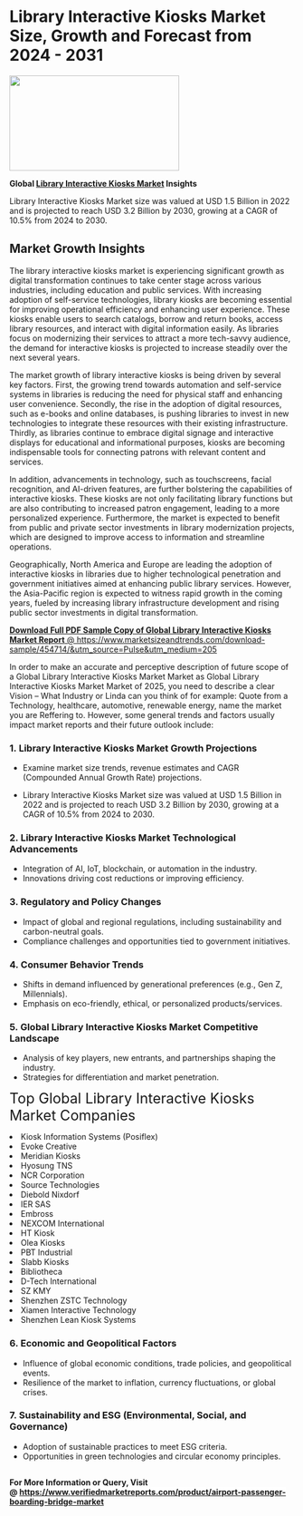<H1>Library Interactive Kiosks Market Size, Growth and Forecast from 2024 - 2031</H1><img class="aligncenter size-medium wp-image-584254" src="https://thirdeyenews.in/wp-content/uploads/2024/09/Global-Market-Research-300x168.jpeg" alt="" width="300" height="168" /><p><strong>Global&nbsp;<a href="https://www.marketsizeandtrends.com/download-sample/454714/&amp;utm_source=Pulse&amp;utm_medium=205">Library Interactive Kiosks Market</a> Insights</strong></p><p>Library Interactive Kiosks Market size was valued at USD 1.5 Billion in 2022 and is projected to reach USD 3.2 Billion by 2030, growing at a CAGR of 10.5% from 2024 to 2030.</p><p><h2>Market Growth Insights</h2> <p>The library interactive kiosks market is experiencing significant growth as digital transformation continues to take center stage across various industries, including education and public services. With increasing adoption of self-service technologies, library kiosks are becoming essential for improving operational efficiency and enhancing user experience. These kiosks enable users to search catalogs, borrow and return books, access library resources, and interact with digital information easily. As libraries focus on modernizing their services to attract a more tech-savvy audience, the demand for interactive kiosks is projected to increase steadily over the next several years.</p> <p><a href="#"></a></p> <p>The market growth of library interactive kiosks is being driven by several key factors. First, the growing trend towards automation and self-service systems in libraries is reducing the need for physical staff and enhancing user convenience. Secondly, the rise in the adoption of digital resources, such as e-books and online databases, is pushing libraries to invest in new technologies to integrate these resources with their existing infrastructure. Thirdly, as libraries continue to embrace digital signage and interactive displays for educational and informational purposes, kiosks are becoming indispensable tools for connecting patrons with relevant content and services.</p> <p>In addition, advancements in technology, such as touchscreens, facial recognition, and AI-driven features, are further bolstering the capabilities of interactive kiosks. These kiosks are not only facilitating library functions but are also contributing to increased patron engagement, leading to a more personalized experience. Furthermore, the market is expected to benefit from public and private sector investments in library modernization projects, which are designed to improve access to information and streamline operations.</p> <p>Geographically, North America and Europe are leading the adoption of interactive kiosks in libraries due to higher technological penetration and government initiatives aimed at enhancing public library services. However, the Asia-Pacific region is expected to witness rapid growth in the coming years, fueled by increasing library infrastructure development and rising public sector investments in digital transformation.</p> <p><a href="#"></p><p><span class=""><strong>Download Full PDF Sample Copy of Global Library Interactive Kiosks Market Report</strong> @ <a href="https://www.marketsizeandtrends.com/download-sample/454714/&amp;utm_source=Pulse&amp;utm_medium=205" target="_blank">https://www.marketsizeandtrends.com/download-sample/454714/&amp;utm_source=Pulse&amp;utm_medium=205</a></span></p><p>In order to make an accurate and perceptive description of future scope of a Global&nbsp;Library Interactive Kiosks Market Market as Global&nbsp;Library Interactive Kiosks Market Market of 2025, you need to describe a clear Vision &ndash; What Industry or Linda can you think of for example: Quote from a Technology, healthcare, automotive, renewable energy, name the market you are Reffering to. However, some general trends and factors usually impact market reports and their future outlook include:</p><h3>1.&nbsp;<strong>Library Interactive Kiosks Market Growth Projections</strong></h3><ul><li>Examine market size trends, revenue estimates and CAGR (Compounded Annual Growth Rate) projections.</li><li><p>Library Interactive Kiosks Market size was valued at USD 1.5 Billion in 2022 and is projected to reach USD 3.2 Billion by 2030, growing at a CAGR of 10.5% from 2024 to 2030.</p></li></ul><h3>2.&nbsp;<strong>Library Interactive Kiosks Market Technological Advancements</strong></h3><ul><li>Integration of AI, IoT, blockchain, or automation in the industry.</li><li>Innovations driving cost reductions or improving efficiency.</li></ul><h3>3.&nbsp;<strong>Regulatory and Policy Changes</strong></h3><ul><li>Impact of global and regional regulations, including sustainability and carbon-neutral goals.</li><li>Compliance challenges and opportunities tied to government initiatives.</li></ul><h3>4.&nbsp;<strong>Consumer Behavior Trends</strong></h3><ul><li>Shifts in demand influenced by generational preferences (e.g., Gen Z, Millennials).</li><li>Emphasis on eco-friendly, ethical, or personalized products/services.</li></ul><h3>5.&nbsp;<strong>Global Library Interactive Kiosks Market Competitive Landscape</strong></h3><ul><li>Analysis of key players, new entrants, and partnerships shaping the industry.</li><li>Strategies for differentiation and market penetration.</li></ul><p data-pm-slice="1 1 []"><span style="color: inherit; font-family: inherit; font-size: 25px;">Top Global Library Interactive Kiosks Market Companies</span></p><div class="" data-test-id=""><p><li>Kiosk Information Systems (Posiflex)</li><li> Evoke Creative</li><li> Meridian Kiosks</li><li> Hyosung TNS</li><li> NCR Corporation</li><li> Source Technologies</li><li> Diebold Nixdorf</li><li> IER SAS</li><li> Embross</li><li> NEXCOM International</li><li> HT Kiosk</li><li> Olea Kiosks</li><li> PBT Industrial</li><li> Slabb Kiosks</li><li> Bibliotheca</li><li> D-Tech International</li><li> SZ KMY</li><li> Shenzhen ZSTC Technology</li><li> Xiamen Interactive Technology</li><li> Shenzhen Lean Kiosk Systems</li></p></div><h3>6.&nbsp;<strong>Economic and Geopolitical Factors</strong></h3><ul><li>Influence of global economic conditions, trade policies, and geopolitical events.</li><li>Resilience of the market to inflation, currency fluctuations, or global crises.</li></ul><h3>7.&nbsp;<strong>Sustainability and ESG (Environmental, Social, and Governance)</strong></h3><ul><li>Adoption of sustainable practices to meet ESG criteria.</li><li>Opportunities in green technologies and circular economy principles.</li></ul><h2><strong style="font-size: 14px;">For More Information or Query, Visit @&nbsp;</strong><a style="background-color: #ffffff; font-size: 14px;" href="https://www.marketsizeandtrends.com/report/library-interactive-kiosks-market/" target="_blank">https://www.verifiedmarketreports.com/product/airport-passenger-boarding-bridge-market</a></h2>
